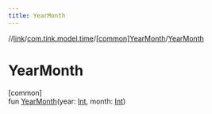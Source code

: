 ```yaml
---
title: YearMonth
---
```

//[link](../../../index.html)/[com.tink.model.time](../index.html)/[[common]YearMonth](index.html)/[YearMonth](-year-month.html)



# YearMonth



[common]\
fun [YearMonth](-year-month.html)(year: [Int](https://kotlinlang.org/api/latest/jvm/stdlib/kotlin/-int/index.html), month: [Int](https://kotlinlang.org/api/latest/jvm/stdlib/kotlin/-int/index.html))




